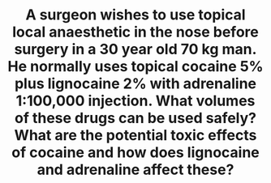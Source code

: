 ---
title: "A surgeon wishes to use topical local anaesthetic in the nose before surgery in a 30 year old 70 kg man. He normally uses topical cocaine 5% plus lignocaine 2% with adrenaline 1:100,000 injection. What volumes of these drugs can be used safely? What are the potential toxic effects of cocaine and how does lignocaine and adrenaline affect these?"
entityType: SAQ
exam: PEX
college: ANZCA
year: 2015
sitting: A
question: 4
passRate: 48
EC_expectedDomains:
- "Part 1: To score marks in part 1 there had to be some possibility that the patient could survive the administered doses."
- "Part 2: Three areas should be addressed. i) The sodium channel effects on the central nervous system. ii) The sodium channel effects on the heart. iii) The effects caused by noradrenaline/serotonin re-uptake inhibition."
- "Current data suggest there are less serious events if cocaine is given with adrenaline than without it, however individual patients may have idiosyncratic reactions."
EC_errorsCommon:
- "Commonly confused issues included: A 1% solution is 10mg/ml not 1mg/ml or 0.1mg/ml. If your dose calculation is giving you a ridiculous value, you should consider the possibility you have made a mistake. The limited data suggest that CNS toxicity is additive. Cardiovascular toxicity is more complex. CNS toxicity is not confined to lignocaine, as cocaine is a local anaesthetic in its own right. The amount of adrenaline injected with local anaesthetic rarely causes serious problems. It is not safer to increase the dose of cocaine in order to give less lignocaine and adrenaline. Nasal septal necrosis is not commonly seen after a single dose of cocaine used in ENT surgery."
---